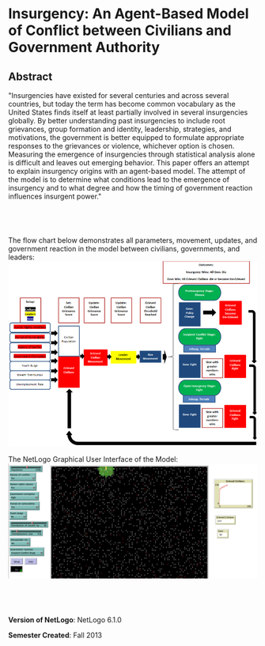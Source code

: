 # Insurgency:  An Agent-Based Model of Conflict between Civilians and Government Authority

## Abstract 

"Insurgencies have existed for several centuries and across several countries, but today the term has become common vocabulary as the United States finds itself at least partially involved in several insurgencies globally.  By better understanding past insurgencies to include root grievances, group formation and identity, leadership, strategies, and motivations, the government is better equipped to formulate appropriate responses to the grievances or violence, whichever option is chosen.  Measuring the emergence of insurgencies through statistical analysis alone is difficult and leaves out emerging behavior.  This paper offers an attempt to explain insurgency origins with an agent-based model.   The attempt of the model is to determine what conditions lead to the emergence of insurgency and to what degree and how the timing of government reaction influences insurgent power."

## &nbsp;
The flow chart below demonstrates all parameters, movement, updates, and government reaction in the model between civilians, governments, and leaders:
![Flowchart](FlowChart.png)


The NetLogo Graphical User Interface of the Model: 
![The NetLogo Graphical User Interface](GUI.png)

## &nbsp;

**Version of NetLogo**: NetLogo 6.1.0

**Semester Created**: Fall 2013

